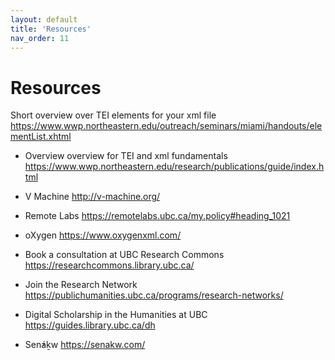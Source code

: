 ```yaml
---
layout: default
title: 'Resources'
nav_order: 11
---
```


# Resources

Short overview over TEI elements for your xml file https://www.wwp.northeastern.edu/outreach/seminars/miami/handouts/elementList.xhtml
- Overview overview for TEI and xml fundamentals https://www.wwp.northeastern.edu/research/publications/guide/index.html

- V Machine http://v-machine.org/
- Remote Labs https://remotelabs.ubc.ca/my.policy#heading_1021
- oXygen https://www.oxygenxml.com/


- Book a consultation at UBC Research Commons
https://researchcommons.library.ubc.ca/

- Join the Research Network
https://publichumanities.ubc.ca/programs/research-networks/

- Digital Scholarship in the Humanities at UBC 
https://guides.library.ubc.ca/dh

- Sen̓áḵw https://senakw.com/


